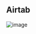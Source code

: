 ## Airtab 

![image](https://github.com/user-attachments/assets/c6ca2f5b-57a0-4006-8c30-3dd92955714d)


 
 
